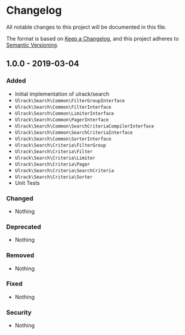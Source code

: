 # Changelog
All notable changes to this project will be documented in this file.

The format is based on [Keep a Changelog](https://keepachangelog.com/en/1.0.0/),
and this project adheres to [Semantic Versioning](https://semver.org/spec/v2.0.0.html).

## 1.0.0 - 2019-03-04
### Added
- Initial implementation of ulrack/search
- `Ulrack\Search\Common\FilterGroupInterface`
- `Ulrack\Search\Common\FilterInterface`
- `Ulrack\Search\Common\LimiterInterface`
- `Ulrack\Search\Common\PagerInterface`
- `Ulrack\Search\Common\SearchCriteriaCompilerInterface`
- `Ulrack\Search\Common\SearchCriteriaInterface`
- `Ulrack\Search\Common\SorterInterface`
- `Ulrack\Search\Criteria\FilterGroup`
- `Ulrack\Search\Criteria\Filter`
- `Ulrack\Search\Criteria\Limiter`
- `Ulrack\Search\Criteria\Pager`
- `Ulrack\Search\Criteria\SearchCriteria`
- `Ulrack\Search\Criteria\Sorter`
- Unit Tests

### Changed
- Nothing

### Deprecated
- Nothing

### Removed
- Nothing

### Fixed
- Nothing

### Security
- Nothing

[Unreleased]: https://github.com/ulrack/search/compare/1.0.0...HEAD
